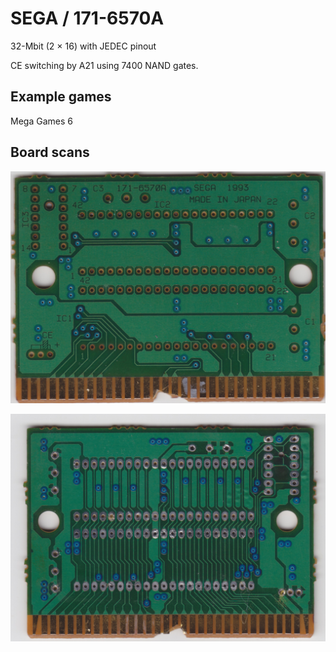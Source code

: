 # SEGA / 171-6570A

32-Mbit (2 × 16) with JEDEC pinout

CE switching by A21 using 7400 NAND gates.

## Example games

Mega Games 6

## Board scans

![Front](board-scans/sega-171-6570a-front.jpeg)

![Back](board-scans/sega-171-6570a-back.jpeg)

